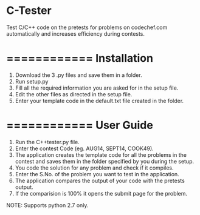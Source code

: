 C-Tester
========

Test C/C++ code on the pretests for problems on codechef.com automatically and increases efficiency during contests.

============
Installation
============
1. Download the 3 .py files and save them in a folder.
2. Run setup.py
3. Fill all the required information you are asked for in the setup file.
4. Edit the other files as directed in the setup file.
5. Enter your template code in the default.txt file created in the folder.

============
User Guide
============
1. Run the C++tester.py file.
2. Enter the contest Code (eg. AUG14, SEPT14, COOK49).
3. The application creates the template code for all the problems in the contest and
    saves them in the folder specified by you during the setup.
4. You code the solution for any problem and check if it compiles.
5. Enter the S.No. of the problem you want to test in the application.
6. The application compares the output of your code with the pretests output.
7. If the comparision is 100% it opens the submit page for the problem.

NOTE: Supports python 2.7 only.
